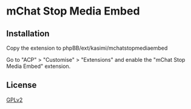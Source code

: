 # mChat Stop Media Embed

## Installation

Copy the extension to phpBB/ext/kasimi/mchatstopmediaembed

Go to "ACP" > "Customise" > "Extensions" and enable the "mChat Stop Media Embed" extension.

## License

[GPLv2](license.txt)
